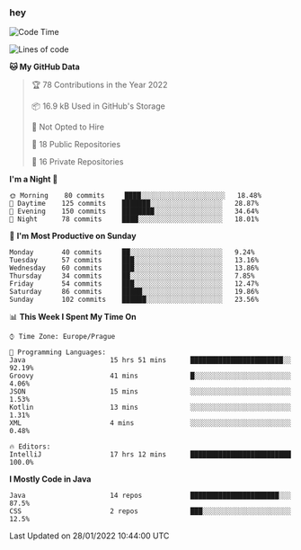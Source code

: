 ### hey

<!--START_SECTION:waka-->
![Code Time](http://img.shields.io/badge/Code%20Time-529%20hrs%2025%20mins-blue)

![Lines of code](https://img.shields.io/badge/From%20Hello%20World%20I%27ve%20Written-100%20Thousand%20lines%20of%20code-blue)

**🐱 My GitHub Data** 

> 🏆 78 Contributions in the Year 2022
 > 
> 📦 16.9 kB Used in GitHub's Storage 
 > 
> 🚫 Not Opted to Hire
 > 
> 📜 18 Public Repositories 
 > 
> 🔑 16 Private Repositories  
 > 
**I'm a Night 🦉** 

```text
🌞 Morning    80 commits     ████░░░░░░░░░░░░░░░░░░░░░   18.48% 
🌆 Daytime    125 commits    ███████░░░░░░░░░░░░░░░░░░   28.87% 
🌃 Evening    150 commits    ████████░░░░░░░░░░░░░░░░░   34.64% 
🌙 Night      78 commits     ████░░░░░░░░░░░░░░░░░░░░░   18.01%

```
📅 **I'm Most Productive on Sunday** 

```text
Monday       40 commits     ██░░░░░░░░░░░░░░░░░░░░░░░   9.24% 
Tuesday      57 commits     ███░░░░░░░░░░░░░░░░░░░░░░   13.16% 
Wednesday    60 commits     ███░░░░░░░░░░░░░░░░░░░░░░   13.86% 
Thursday     34 commits     ██░░░░░░░░░░░░░░░░░░░░░░░   7.85% 
Friday       54 commits     ███░░░░░░░░░░░░░░░░░░░░░░   12.47% 
Saturday     86 commits     █████░░░░░░░░░░░░░░░░░░░░   19.86% 
Sunday       102 commits    ██████░░░░░░░░░░░░░░░░░░░   23.56%

```


📊 **This Week I Spent My Time On** 

```text
⌚︎ Time Zone: Europe/Prague

💬 Programming Languages: 
Java                     15 hrs 51 mins      ███████████████████████░░   92.19% 
Groovy                   41 mins             █░░░░░░░░░░░░░░░░░░░░░░░░   4.06% 
JSON                     15 mins             ░░░░░░░░░░░░░░░░░░░░░░░░░   1.53% 
Kotlin                   13 mins             ░░░░░░░░░░░░░░░░░░░░░░░░░   1.31% 
XML                      4 mins              ░░░░░░░░░░░░░░░░░░░░░░░░░   0.48%

🔥 Editors: 
IntelliJ                 17 hrs 12 mins      █████████████████████████   100.0%

```

**I Mostly Code in Java** 

```text
Java                     14 repos            ██████████████████████░░░   87.5% 
CSS                      2 repos             ███░░░░░░░░░░░░░░░░░░░░░░   12.5%

```



 Last Updated on 28/01/2022 10:44:00 UTC
<!--END_SECTION:waka-->
